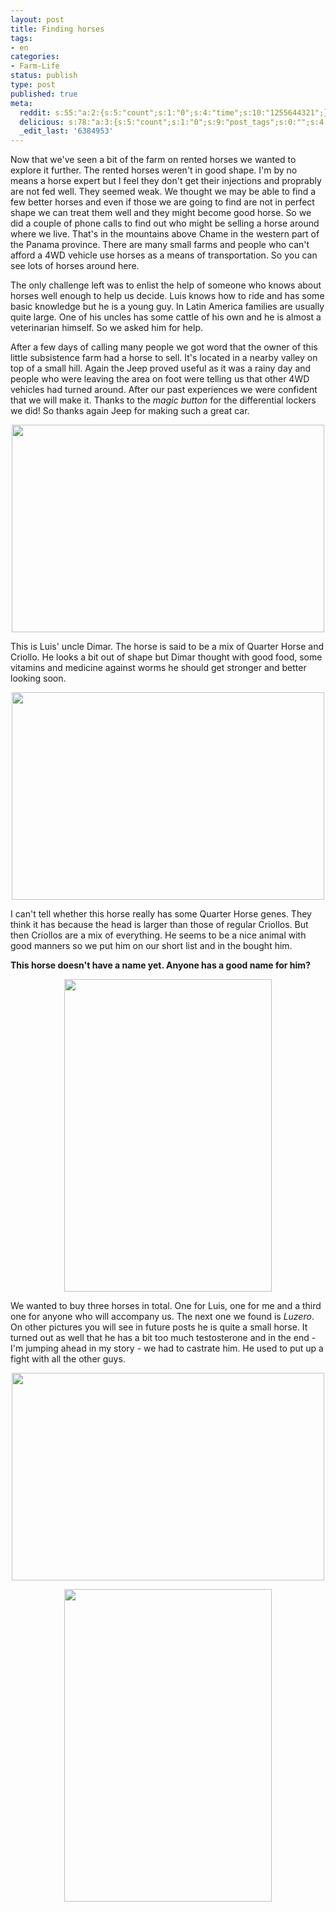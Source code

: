 ```yaml
---
layout: post
title: Finding horses
tags:
- en
categories:
- Farm-Life
status: publish
type: post
published: true
meta:
  reddit: s:55:"a:2:{s:5:"count";s:1:"0";s:4:"time";s:10:"1255644321";}";
  delicious: s:78:"a:3:{s:5:"count";s:1:"0";s:9:"post_tags";s:0:"";s:4:"time";s:10:"1255644319";}";
  _edit_last: '6384953'
---
```

Now that we've seen a bit of the farm on rented horses we wanted to explore it further. The rented horses weren't in good shape. I'm by no means a horse expert but I feel they don't get their injections and proprably are not fed well. They seemed weak. We thought we may be able to find a few better horses and even if those we are going to find are not in perfect shape we can treat them well and they might become good horse. So we did a couple of phone calls to find out who might be selling a horse around where we live. That's in the mountains above Chame in the western part of the Panama province. There are many small farms and people who can't afford a 4WD vehicle use horses as a means of transportation. So you can see lots of horses around here.

The only challenge left was to enlist the help of someone who knows about horses well enough to help us decide. Luis knows how to ride and has some basic knowledge but he is a young guy. In Latin America families are usually quite large. One of his uncles has some cattle of his own and he is almost a veterinarian himself. So we asked him for help.

After a few days of calling many people we got word that the owner of this little subsistence farm had a horse to sell. It's located in a nearby valley on top of a small hill. Again the Jeep proved useful as it was a rainy day and people who were leaving the area on foot were telling us that other 4WD vehicles had turned around. After our past experiences we were confident that we will make it. Thanks to the <em>magic button</em> for the differential lockers we did! So thanks again Jeep for making such a great car.

<a href="http://www.flickr.com/photos/34665899@N00/3905719080" title="View '' on Flickr.com"><div style="text-align:center;"><img src="http://farm3.static.flickr.com/2454/3905719080_9840b1d676.jpg" alt="" border="0" width="500" height="332" /></div></a>

This is Luis' uncle Dimar. The horse is said to be a mix of Quarter Horse and Criollo. He looks a bit out of shape but Dimar thought with good food, some vitamins and medicine against worms he should get stronger and better looking soon.

<a href="http://www.flickr.com/photos/34665899@N00/3905725086" title="View '' on Flickr.com"><div style="text-align:center;"><img src="http://farm4.static.flickr.com/3511/3905725086_9911294d80.jpg" alt="" border="0" width="500" height="332" /></div></a>

I can't tell whether this horse really has some Quarter Horse genes. They think it has because the head is larger than those of regular Criollos. But then Criollos are a mix of everything. He seems to be a nice animal with good manners so we put him on our short list and in the bought him.

<strong>This horse doesn't have a name yet. Anyone has a good name for him?</strong>

<a href="http://www.flickr.com/photos/34665899@N00/3905726962" title="View '' on Flickr.com"><div style="text-align:center;"><img src="http://farm4.static.flickr.com/3459/3905726962_a1684c4cc9.jpg" alt="" border="0" width="332" height="500" /></div></a>

We wanted to buy three horses in total. One for Luis, one for me and a third one for anyone who will accompany us. The next one we found is <em>Luzero</em>. On other pictures you will see in future posts he is quite a small horse. It turned out as well that he has a bit too much testosterone and in the end - I'm jumping ahead in my story - we had to castrate him. He used to put up a fight with all the other guys.

<a href="http://www.flickr.com/photos/34665899@N00/3905722564" title="View '' on Flickr.com"><div style="text-align:center;"><img src="http://farm3.static.flickr.com/2553/3905722564_b0c79672f6.jpg" alt="" border="0" width="500" height="332" /></div></a>

<a href="http://www.flickr.com/photos/34665899@N00/3904940601" title="View '' on Flickr.com"><div style="text-align:center;"><img src="http://farm3.static.flickr.com/2505/3904940601_12710dc801.jpg" alt="" border="0" width="332" height="500" /></div></a>
